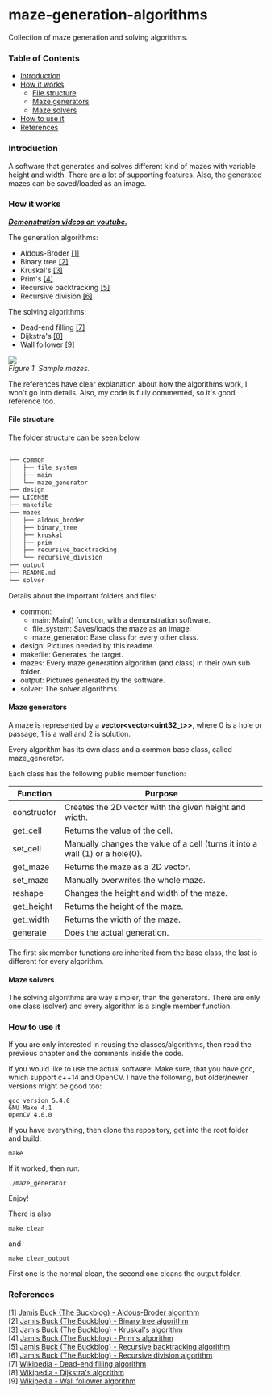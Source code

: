 # maze-generation-algorithms
Collection of maze generation and solving algorithms.

### Table of Contents
- [Introduction](#introduction)
- [How it works](#how-it-works)
  - [File structure](#file-structure)
  - [Maze generators](#maze-generators)
  - [Maze solvers](#maze-solvers)
- [How to use it](#how-to-use-it)
- [References](#references)

### Introduction

A software that generates and solves different kind of mazes with variable height and width. There are a lot of supporting features. Also, the generated mazes can be saved/loaded as an image.

### How it works

***[Demonstration videos on youtube.](https://www.youtube.com/playlist?list=PLwIV1dqznwSfvkh5YVYF3ioumOVpMR9KV)***

The generation algorithms:
- Aldous-Broder [[1]](#references)
- Binary tree [[2]](#references)
- Kruskal's [[3]](#references)
- Prim's [[4]](#references)
- Recursive backtracking [[5]](#references)
- Recursive division [[6]](#references)

The solving algorithms:
- Dead-end filling [[7]](#references)
- Dijkstra's [[8]](#references)
- Wall follower [[9]](#references)

<img src="https://raw.githubusercontent.com/ferenc-nemeth/maze-generation-algorithms/master/design/sample.png" > <br>
*Figure 1. Sample mazes.*

The references have clear explanation about how the algorithms work, I won't go into details. Also, my code is fully commented, so it's good reference too.

#### File structure

The folder structure can be seen below.
```bash
.
├── common
│   ├── file_system
│   ├── main
│   └── maze_generator
├── design
├── LICENSE
├── makefile
├── mazes
│   ├── aldous_broder
│   ├── binary_tree
│   ├── kruskal
│   ├── prim
│   ├── recursive_backtracking
│   └── recursive_division
├── output
├── README.md
└── solver

```
Details about the important folders and files:

- common:
  - main: Main() function, with a demonstration software.
  - file_system: Saves/loads the maze as an image.
  - maze_generator: Base class for every other class.
- design: Pictures needed by this readme.
- makefile: Generates the target.
- mazes: Every maze generation algorithm (and class) in their own sub folder.
- output: Pictures generated by the software.
- solver: The solver algorithms.


#### Maze generators

A maze is represented by a **vector<vector<uint32_t>>**, where 0 is a hole or passage, 1 is a wall and 2 is solution.

Every algorithm has its own class and a common base class, called maze_generator.

Each class has the following public member function:

| Function    | Purpose                                                                       |
| ---         | ---                                                                           |
| constructor | Creates the 2D vector with the given height and width.                        |
| get_cell    | Returns the value of the cell.                                                |
| set_cell    | Manually changes the value of a cell (turns it into a wall (1) or a hole(0).  |
| get_maze    | Returns the maze as a 2D vector.                                              |
| set_maze    | Manually overwrites the whole maze.                                           |
| reshape     | Changes the height and width of the maze.                                     |
| get_height  | Returns the height of the maze.                                               |
| get_width   | Returns the width of the maze.                                                |
| generate    | Does the actual generation.                                                   |

The first six member functions are inherited from the base class, the last is different for every algorithm.

#### Maze solvers

The solving algorithms are way simpler, than the generators. There are only one class (solver) and every algorithm is a single member function.

### How to use it

If you are only interested in reusing the classes/algorithms, then read the previous chapter and the comments inside the code.

If you would like to use the actual software:
Make sure, that you have gcc, which support c++14 and OpenCV.
I have the following, but older/newer versions might be good too:
```
gcc version 5.4.0
GNU Make 4.1
OpenCV 4.0.0
```
If you have everything, then clone the repository, get into the root folder and build:
```
make
```
If it worked, then run:
```
./maze_generator
```
Enjoy!

There is also 
```
make clean
```
and
```
make clean_output
```
First one is the normal clean, the second one cleans the output folder.

### References
[1] [Jamis Buck (The Buckblog) - Aldous-Broder algorithm](https://weblog.jamisbuck.org/2011/1/17/maze-generation-aldous-broder-algorithm)<br>
[2] [Jamis Buck (The Buckblog) - Binary tree algorithm](https://weblog.jamisbuck.org/2011/2/1/maze-generation-binary-tree-algorithm)<br>
[3] [Jamis Buck (The Buckblog) - Kruskal's algorithm](https://weblog.jamisbuck.org/2011/1/3/maze-generation-kruskal-s-algorithm)<br>
[4] [Jamis Buck (The Buckblog) - Prim's algorithm](https://weblog.jamisbuck.org/2011/1/10/maze-generation-prim-s-algorithm)<br>
[5] [Jamis Buck (The Buckblog) - Recursive backtracking algorithm](https://weblog.jamisbuck.org/2010/12/27/maze-generation-recursive-backtracking)<br>
[6] [Jamis Buck (The Buckblog) - Recursive division algorithm](https://weblog.jamisbuck.org/2011/1/12/maze-generation-recursive-division-algorithm)<br>
[7] [Wikipedia - Dead-end filling algorithm](https://en.wikipedia.org/wiki/Maze_solving_algorithm#Dead-end_filling)<br>
[8] [Wikipedia - Dijkstra's algorithm](https://en.wikipedia.org/wiki/Dijkstra's_algorithm)<br>
[9] [Wikipedia - Wall follower algorithm](https://en.wikipedia.org/wiki/Maze_solving_algorithm#Wall_follower)<br>
